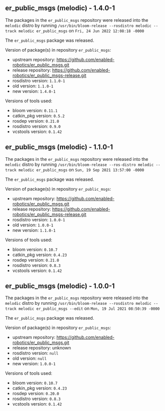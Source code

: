 ## er_public_msgs (melodic) - 1.4.0-1

The packages in the `er_public_msgs` repository were released into the `melodic` distro by running `/usr/bin/bloom-release --rosdistro melodic --track melodic er_public_msgs` on `Fri, 24 Jun 2022 12:08:18 -0000`

The `er_public_msgs` package was released.

Version of package(s) in repository `er_public_msgs`:

- upstream repository: https://github.com/enabled-robotics/er_public_msgs.git
- release repository: https://github.com/enabled-robotics/er_public_msgs-release.git
- rosdistro version: `1.1.0-1`
- old version: `1.1.0-1`
- new version: `1.4.0-1`

Versions of tools used:

- bloom version: `0.11.1`
- catkin_pkg version: `0.5.2`
- rosdep version: `0.21.0`
- rosdistro version: `0.9.0`
- vcstools version: `0.1.42`


## er_public_msgs (melodic) - 1.1.0-1

The packages in the `er_public_msgs` repository were released into the `melodic` distro by running `/usr/bin/bloom-release --ros-distro melodic --track melodic er_public_msgs` on `Sun, 19 Sep 2021 13:57:00 -0000`

The `er_public_msgs` package was released.

Version of package(s) in repository `er_public_msgs`:

- upstream repository: https://github.com/enabled-robotics/er_public_msgs.git
- release repository: https://github.com/enabled-robotics/er_public_msgs-release.git
- rosdistro version: `1.0.0-1`
- old version: `1.0.0-1`
- new version: `1.1.0-1`

Versions of tools used:

- bloom version: `0.10.7`
- catkin_pkg version: `0.4.23`
- rosdep version: `0.21.0`
- rosdistro version: `0.8.3`
- vcstools version: `0.1.42`


## er_public_msgs (melodic) - 1.0.0-1

The packages in the `er_public_msgs` repository were released into the `melodic` distro by running `/usr/bin/bloom-release --rosdistro melodic --track melodic er_public_msgs --edit` on `Mon, 19 Jul 2021 08:50:39 -0000`

The `er_public_msgs` package was released.

Version of package(s) in repository `er_public_msgs`:

- upstream repository: https://github.com/enabled-robotics/er_public_msgs.git
- release repository: unknown
- rosdistro version: `null`
- old version: `null`
- new version: `1.0.0-1`

Versions of tools used:

- bloom version: `0.10.7`
- catkin_pkg version: `0.4.23`
- rosdep version: `0.20.0`
- rosdistro version: `0.8.3`
- vcstools version: `0.1.42`


